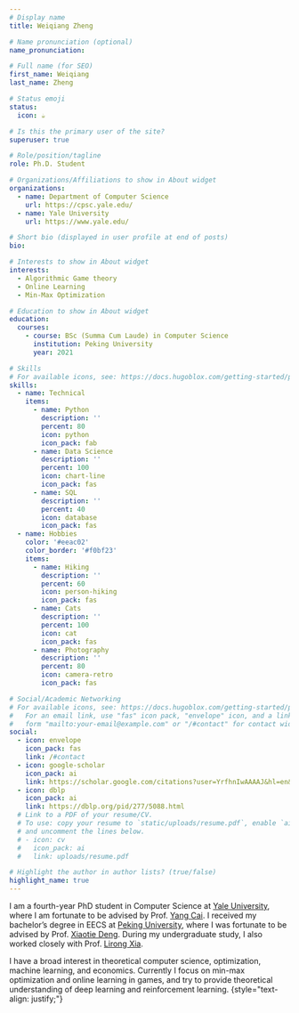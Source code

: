 ```yaml
---
# Display name
title: Weiqiang Zheng

# Name pronunciation (optional)
name_pronunciation:

# Full name (for SEO)
first_name: Weiqiang
last_name: Zheng

# Status emoji
status:
  icon: ☕️

# Is this the primary user of the site?
superuser: true

# Role/position/tagline
role: Ph.D. Student

# Organizations/Affiliations to show in About widget
organizations:
  - name: Department of Computer Science
    url: https://cpsc.yale.edu/
  - name: Yale University
    url: https://www.yale.edu/

# Short bio (displayed in user profile at end of posts)
bio:

# Interests to show in About widget
interests:
  - Algorithmic Game theory
  - Online Learning
  - Min-Max Optimization

# Education to show in About widget
education:
  courses:
    - course: BSc (Summa Cum Laude) in Computer Science
      institution: Peking University
      year: 2021

# Skills
# For available icons, see: https://docs.hugoblox.com/getting-started/page-builder/#icons
skills:
  - name: Technical
    items:
      - name: Python
        description: ''
        percent: 80
        icon: python
        icon_pack: fab
      - name: Data Science
        description: ''
        percent: 100
        icon: chart-line
        icon_pack: fas
      - name: SQL
        description: ''
        percent: 40
        icon: database
        icon_pack: fas
  - name: Hobbies
    color: '#eeac02'
    color_border: '#f0bf23'
    items:
      - name: Hiking
        description: ''
        percent: 60
        icon: person-hiking
        icon_pack: fas
      - name: Cats
        description: ''
        percent: 100
        icon: cat
        icon_pack: fas
      - name: Photography
        description: ''
        percent: 80
        icon: camera-retro
        icon_pack: fas

# Social/Academic Networking
# For available icons, see: https://docs.hugoblox.com/getting-started/page-builder/#icons
#   For an email link, use "fas" icon pack, "envelope" icon, and a link in the
#   form "mailto:your-email@example.com" or "/#contact" for contact widget.
social:
  - icon: envelope
    icon_pack: fas
    link: /#contact
  - icon: google-scholar
    icon_pack: ai
    link: https://scholar.google.com/citations?user=YrfhnIwAAAAJ&hl=en&oi=sra
  - icon: dblp
    icon_pack: ai
    link: https://dblp.org/pid/277/5088.html
  # Link to a PDF of your resume/CV.
  # To use: copy your resume to `static/uploads/resume.pdf`, enable `ai` icons in `params.yaml`,
  # and uncomment the lines below.
  # - icon: cv
  #   icon_pack: ai
  #   link: uploads/resume.pdf

# Highlight the author in author lists? (true/false)
highlight_name: true
---
```


I am a fourth-year PhD student in Computer Science at [Yale University](https://www.yale.edu/), where I am fortunate to be advised by Prof. [Yang Cai](http://www.cs.yale.edu/homes/cai/).  I received my bachelor’s degree in EECS at [Peking University](https://english.pku.edu.cn/), where I was fortunate to be advised by Prof. [Xiaotie Deng](https://cfcs.pku.edu.cn/english/people/faculty/xiaotiedeng/index.htm). During my undergraduate study, I also worked closely with Prof. [Lirong Xia](https://www.cs.rpi.edu/~xial/).

I have a broad interest in theoretical computer science, optimization, machine learning, and economics. Currently I focus on min-max optimization and online learning in games, and try to provide theoretical understanding of deep learning and reinforcement learning.
{style="text-align: justify;"}
